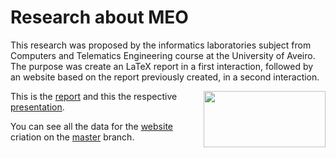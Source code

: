 # Research about MEO

This research was proposed by the informatics laboratories subject from Computers and Telematics Engineering course at the University of Aveiro.
The purpose was create an LaTeX report in a first interaction, followed by an website based on the report previously created, in a second interaction.

<img align="right" width="195" height="90" src="https://www.sata.pt/sites/default/files/images/MEO_branco_rgb.preview.jpg">

This is the [report](https://github.com/tiagoadonis/MEO_Research/blob/Report/Report-MEO/Report-MEO.pdf) and this the respective [presentation](https://github.com/tiagoadonis/MEO_Research/blob/Report/Presentation/MEO%20(Apresentacao).pdf).

You can see all the data for the [website](https://tiagoadonis.github.io/MEO_Research/) criation on the [master](https://github.com/tiagoadonis/MEO_Research) branch. 
